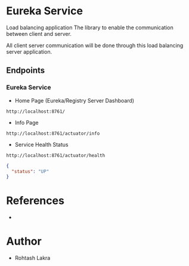 # Eureka Service

Load balancing application
The library to enable the communication between client and server.

All client server communication will be done through this load balancing server application.

## Endpoints

### Eureka Service

- Home Page (Eureka/Registry Server Dashboard)

```shell
http://localhost:8761/
```

- Info Page

```shell
http://localhost:8761/actuator/info
```

- Service Health Status

```shell
http://localhost:8761/actuator/health
```

```json
{
  "status": "UP"
}
```

# References
- 

# Author

- Rohtash Lakra
